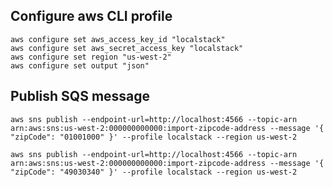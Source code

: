 ## Configure aws CLI profile

    aws configure set aws_access_key_id "localstack"
    aws configure set aws_secret_access_key "localstack"
    aws configure set region "us-west-2"
    aws configure set output "json"

## Publish SQS message

    aws sns publish --endpoint-url=http://localhost:4566 --topic-arn arn:aws:sns:us-west-2:000000000000:import-zipcode-address --message '{ "zipCode": "01001000" }' --profile localstack --region us-west-2

    aws sns publish --endpoint-url=http://localhost:4566 --topic-arn arn:aws:sns:us-west-2:000000000000:import-zipcode-address --message '{ "zipCode": "49030340" }' --profile localstack --region us-west-2